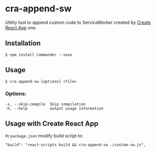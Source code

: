 # cra-append-sw

  Utility tool to append custom code to ServiceWorker created by [Create React App](https://github.com/facebookincubator/create-react-app) one.

  ## Installation

    $ npm install commander --save

  ## Usage

    $ cra-append-sw [options] <file>


  ### Options:

    -s, --skip-compile  Skip compilation
    -h, --help          output usage information

  ## Usage with Create React App

  In `package.json` modify build script to:

    "build": "react-scripts build && cra-append-sw ./custom-sw.js",
